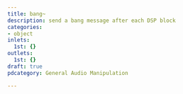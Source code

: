 ```yaml
---
title: bang~
description: send a bang message after each DSP block
categories:
- object
inlets:
  1st: {}
outlets:
  1st: {}
draft: true
pdcategory: General Audio Manipulation

---
```

